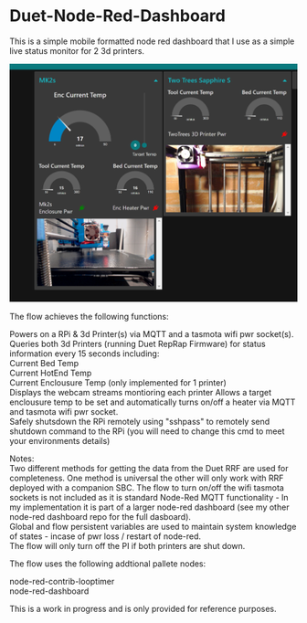 # Duet-Node-Red-Dashboard

This is a simple mobile formatted node red dashboard that I use as a simple live status monitor for 2 3d printers. 

![3D Printer Dashboard](printerdash.jpg)




The flow achieves the following functions:  

Powers on a RPi & 3d Printer(s) via MQTT and a tasmota wifi pwr socket(s).  
Queries both 3d Printers (running Duet RepRap Firmware) for status information every 15 seconds including:  
	Current Bed Temp  
	Current HotEnd Temp  
	Current Enclousure Temp (only implemented for 1 printer)  
Displays the webcam streams montioring each printer 
Allows a target enclousure temp to be set and automatically turns on/off a heater via MQTT and tasmota wifi pwr socket.  
Safely shutsdown the RPi remotely using "sshpass" to remotely send shutdown command to the RPi (you will need to change this cmd to meet your environments details)  

Notes:  
Two different methods for getting the data from the Duet RRF are used for completeness. One method is universal the other will only work with RRF deployed with a companion SBC.
The flow to turn on/off the wifi tasmota sockets is not included as it is standard Node-Red MQTT functionality - In my implementation it is part of a larger node-red dashboard (see my other node-red dashboard repo for the full dasboard).  
Global and flow persistent variables are used to maintain system knowledge of states - incase of pwr loss / restart of node-red.  
The flow will only turn off the PI if both printers are shut down.

The flow uses the following addtional pallete nodes:  

node-red-contrib-looptimer  
node-red-dashboard  

This is a work in progress and is only provided for reference purposes.
